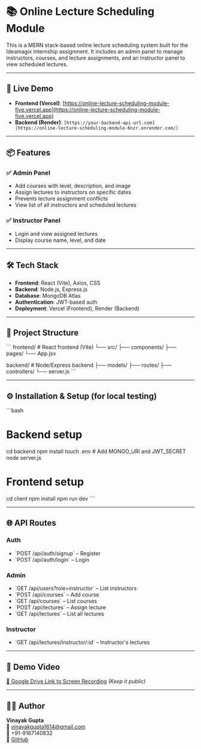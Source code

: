 
# 📚 Online Lecture Scheduling Module

This is a MERN stack-based online lecture scheduling system built for the Ideamagix internship assignment. It includes an admin panel to manage instructors, courses, and lecture assignments, and an instructor panel to view scheduled lectures.

---

## 🚀 Live Demo

- **Frontend (Vercel)**: [https://online-lecture-scheduling-module-five.vercel.app](https://online-lecture-scheduling-module-five.vercel.app)
- **Backend (Render)**: `[https://your-backend-api-url.com](https://online-lecture-scheduling-module-6nzr.onrender.com/)`

---


## 📦 Features

### ✅ Admin Panel
- Add courses with level, description, and image
- Assign lectures to instructors on specific dates
- Prevents lecture assignment conflicts
- View list of all instructors and scheduled lectures

### ✅ Instructor Panel
- Login and view assigned lectures
- Display course name, level, and date

---

## 🛠 Tech Stack

- **Frontend**: React (Vite), Axios, CSS
- **Backend**: Node.js, Express.js
- **Database**: MongoDB Atlas
- **Authentication**: JWT-based auth
- **Deployment**: Vercel (Frontend), Render (Backend)

---

## 📁 Project Structure

\`\`\`
frontend/           # React frontend (Vite)
  └── src/
       ├── components/
       ├── pages/
       └── App.jsx

backend/          # Node/Express backend
  ├── models/
  ├── routes/
  ├── controllers/
  └── server.js
\`\`\`

---

## ⚙️ Installation & Setup (for local testing)

\`\`\`bash
# Backend setup
cd backend
npm install
touch .env  # Add MONGO_URI and JWT_SECRET
node server.js

# Frontend setup
cd client
npm install
npm run dev
\`\`\`

---

## 🌐 API Routes

### Auth
- \`POST /api/auth/signup\` – Register
- \`POST /api/auth/login\` – Login

### Admin
- \`GET /api/users?role=instructor\` – List instructors
- \`POST /api/courses\` – Add course
- \`GET /api/courses\` – List courses
- \`POST /api/lectures\` – Assign lecture
- \`GET /api/lectures\` – List all lectures

### Instructor
- \`GET /api/lectures/instructor/:id\` – Instructor's lectures

---

## 🎥 Demo Video 

[🔗 Google Drive Link to Screen Recording](https://drive.google.com/...) *(Keep it public)*

---



## 🙋‍♂️ Author

**Vinayak Gupta**  
📧 vinayakgupta1614@gmail.com  
📱 +91-9167140832  
🔗 [GitHub](https://github.com/VinayakFrontend)
